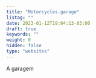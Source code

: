 ```yaml
---
title: "Motorcycles.garage"
listag: ""
date: 2023-01-12T19:04:13-03:00
draft: true
keywords: ""
weight: 0
hidden: false
type: "websites"
---
```

A garagem